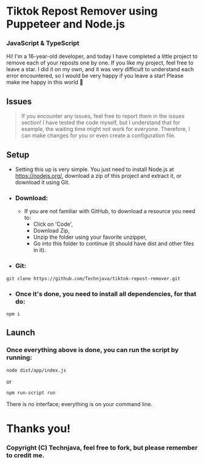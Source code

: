 # Tiktok Repost Remover using Puppeteer and Node.js
### JavaScript & TypeScript

Hi! I'm a 16-year-old developer, and today I have completed a little project to remove each of your reposts one by one. If you like my project, feel free to leave a star. I did it on my own, and it was very difficult to understand each error encountered, so I would be very happy if you leave a star! Please make me happy in this world 🫡

## Issues
 > If you encounter any issues, feel free to report them in the issues section!
 > I have tested the code myself, but I understand that for example, the waiting time might not work for everyone. Therefore, I can make changes for you or even create a configuration file.


## Setup

- Setting this up is very simple. You just need to install Node.js at https://nodejs.org/, download a zip of this project and extract it, or download it using Git.

- ### Download:
  - If you are not familiar with GitHub, to download a resource you need to:
    - Click on 'Code',
    - Download Zip,
    - Unzip the folder using your favorite unzipper,
    - Go into this folder to continue (it should have dist and other files in it).

- ### Git:
```shell
git clone https://github.com/Technjava/tiktok-repost-remover.git
```

- ### Once it's done, you need to install all dependencies, for that do:
```shell
npm i
```

## Launch

### Once everything above is done, you can run the script by running:

```shell
node dist/app/index.js
```
or
```shell
npm run-script run
```

There is no interface; everything is on your command line.
# Thanks you!

### Copyright (C) Technjava, feel free to fork, but please remember to credit me.
